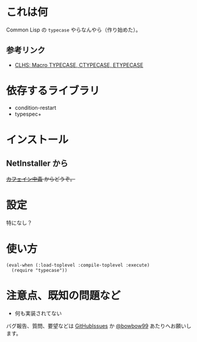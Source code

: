 これは何
========
Common Lisp の `typecase` やらなんやら（作り始めた）。

参考リンク
----------
- [CLHS: Macro TYPECASE, CTYPECASE, ETYPECASE][1]

  [1]: http://www.lispworks.com/documentation/HyperSpec/Body/m_tpcase.htm

依存するライブラリ
==================
- condition-restart
- typespec+

インストール
============

NetInstaller から
-----------------
<del>[カフェイン中毒] からどうぞ。</del>

  [カフェイン中毒]: http://bowbow99.sakura.ne.jp/xyzzy/packages.l

設定
====
特になし？

使い方
======

    (eval-when (:load-toplevel :compile-toplevel :execute)
      (require "typecase"))

注意点、既知の問題など
======================
- 何も実装されてない

バグ報告、質問、要望などは [GitHubIssues] か [@bowbow99] あたりへお願いします。

  [GitHubIssues]: http://github.com/bowbow99/xyzzy.typecase/issues
  [@bowbow99]: http://twitter.com/bowbow99
